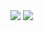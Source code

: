 <div>
  <img src="https://github-readme-stats.vercel.app/api?username=lxnelyclxud&hide=stars,issues&card_width=375&hide_title=true&custom_title=Stats&count_private=true&show_icons=true&hide_border=true&bg_color=00000000&text_color=fce7f3&title_color=ec4899&icon_color=ec4899" />
  <img src="https://github-readme-stats.vercel.app/api/top-langs/?username=lxnelyclxud&langs_count=10&layout=compact&card_width=325&hide_title=true&hide_border=true&custom_title=Languages&bg_color=00000000&text_color=fce7f3&title_color=ec4899" />
</div>

<!--
Here are some ideas to get you started:

- 🔭 I’m currently working on ...
- 🌱 I’m currently learning ...
- 👯 I’m looking to collaborate on ...
- 🤔 I’m looking for help with ...
- 💬 Ask me about ...
- 📫 How to reach me: ...
- 😄 Pronouns: ...
- ⚡ Fun fact: ...
-->
